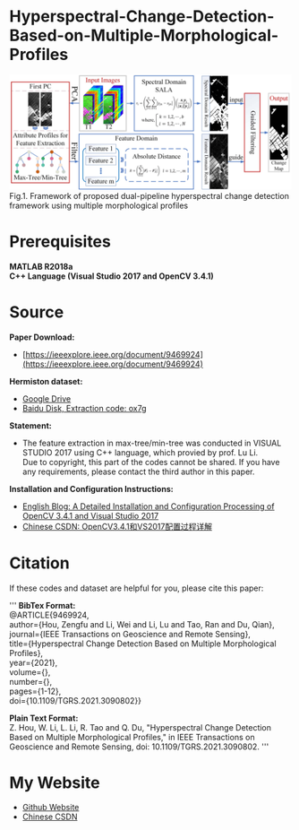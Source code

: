 # Hyperspectral-Change-Detection-Based-on-Multiple-Morphological-Profiles

<img src="Workflow.jpg" alt="Workflow">
Fig.1. Framework of proposed dual-pipeline hyperspectral change detection framework using multiple morphological profiles



# Prerequisites
**MATLAB R2018a**<br />
**C++ Language (Visual Studio 2017 and OpenCV 3.4.1)**

# Source
**Paper Download:**
- [https://ieeexplore.ieee.org/document/9469924](https://ieeexplore.ieee.org/document/9469924)

**Hermiston dataset:**
- [Google Drive](https://drive.google.com/file/d/1KStxIEiZChTRawhcgrGF3yrSiRj8bRg2/view?usp=sharing)
- [Baidu Disk, Extraction code: ox7g](https://pan.baidu.com/s/1FucIQRCd16nuOUcffcHbhw)

**Statement:**
- The feature extraction in max-tree/min-tree was conducted in VISUAL STUDIO 2017 using C++ language, which provied by prof. Lu Li.<br />
Due to copyright, this part of the codes cannot be shared. If you have any requirements, please contact the third author in this paper.<br />

**Installation and Configuration Instructions:** <br />
- [English Blog: A Detailed Installation and Configuration Processing of OpenCV 3.4.1 and Visual Studio 2017](https://zephyrhours.github.io/post1.html)
- [Chinese CSDN: OpenCV3.4.1和VS2017配置过程详解](https://blog.csdn.net/NBDwo/article/details/107400010)

# Citation
If these codes and dataset are helpful for you, please cite this paper:

'''
**BibTex Format:**<br />
@ARTICLE{9469924,<br />
author={Hou, Zengfu and Li, Wei and Li, Lu and Tao, Ran and Du, Qian},<br />
journal={IEEE Transactions on Geoscience and Remote Sensing},<br /> 
title={Hyperspectral Change Detection Based on Multiple Morphological Profiles},<br /> 
year={2021},<br />
volume={},<br />
number={},<br />
pages={1-12},<br />
doi={10.1109/TGRS.2021.3090802}}

**Plain Text Format:**<br />
Z. Hou, W. Li, L. Li, R. Tao and Q. Du, "Hyperspectral Change Detection Based on Multiple Morphological Profiles," in IEEE Transactions on Geoscience and Remote Sensing, doi: 10.1109/TGRS.2021.3090802.
'''

# My Website
- [Github Website](https://zephyrhours.github.io/)
- [Chinese CSDN](https://blog.csdn.net/NBDwo)
